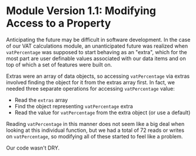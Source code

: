 # Module Version 1.1: Modifying Access to a Property

Anticipating the future may be difficult in software development. In the case of our VAT calculations module, an
unanticipated future was realized when `vatPercentage` was supposed to start behaving as an "extra", which for the
most part are user definable values associated with our data items and on top of which a set of features were built on.

Extras were an array of data objects, so accessing `vatPercentage` via extras involved finding the object for it from
the extras array first. In fact, we needed three separate operations for accessing `vatPercentage` value:
- Read the `extras` array
- Find the object representing `vatPercentage` extra
- Read the value for `vatPercentage` from the extra object (or use a default)

Reading `vatPercentage` in this manner does not seem like a big deal when looking at this individual function, but we
had a total of 72 reads or writes on `vatPercentage`, so modifying all of these started to feel like a problem.

Our code wasn't DRY.
